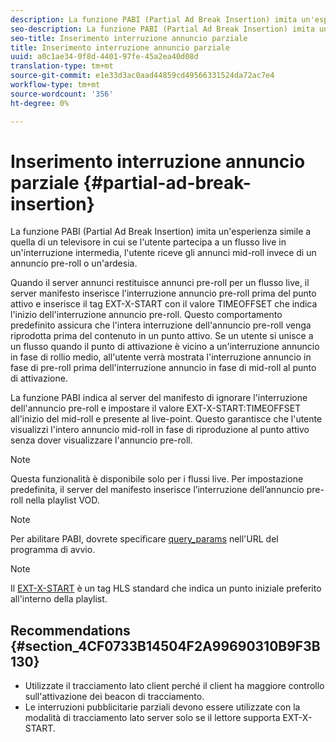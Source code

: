 ```yaml
---
description: La funzione PABI (Partial Ad Break Insertion) imita un'esperienza simile a quella di un televisore in cui se l'utente partecipa a un flusso live in un'interruzione intermedia, l'utente riceve gli annunci mid-roll invece di un annuncio pre-roll o un'ardesia.
seo-description: La funzione PABI (Partial Ad Break Insertion) imita un'esperienza simile a quella di un televisore in cui se l'utente partecipa a un flusso live in un'interruzione intermedia, l'utente riceve gli annunci mid-roll invece di un annuncio pre-roll o un'ardesia.
seo-title: Inserimento interruzione annuncio parziale
title: Inserimento interruzione annuncio parziale
uuid: a0c1ae34-0f8d-4401-97fe-45a2ea40d08d
translation-type: tm+mt
source-git-commit: e1e33d3ac0aad44859cd49566331524da72ac7e4
workflow-type: tm+mt
source-wordcount: '356'
ht-degree: 0%

---
```



# Inserimento interruzione annuncio parziale {#partial-ad-break-insertion}

La funzione PABI (Partial Ad Break Insertion) imita un&#39;esperienza simile a quella di un televisore in cui se l&#39;utente partecipa a un flusso live in un&#39;interruzione intermedia, l&#39;utente riceve gli annunci mid-roll invece di un annuncio pre-roll o un&#39;ardesia.

Quando il server annunci restituisce annunci pre-roll per un flusso live, il server manifesto inserisce l&#39;interruzione annuncio pre-roll prima del punto attivo e inserisce il tag EXT-X-START con il valore TIMEOFFSET che indica l&#39;inizio dell&#39;interruzione annuncio pre-roll. Questo comportamento predefinito assicura che l&#39;intera interruzione dell&#39;annuncio pre-roll venga riprodotta prima del contenuto in un punto attivo. Se un utente si unisce a un flusso quando il punto di attivazione è vicino a un&#39;interruzione annuncio in fase di rollio medio, all&#39;utente verrà mostrata l&#39;interruzione annuncio in fase di pre-roll prima dell&#39;interruzione annuncio in fase di mid-roll al punto di attivazione.

La funzione PABI indica al server del manifesto di ignorare l&#39;interruzione dell&#39;annuncio pre-roll e impostare il valore EXT-X-START:TIMEOFFSET all&#39;inizio del mid-roll e presente al live-point. Questo garantisce che l&#39;utente visualizzi l&#39;intero annuncio mid-roll in fase di riproduzione al punto attivo senza dover visualizzare l&#39;annuncio pre-roll.

>[!NOTE]
>
>Questa funzionalità è disponibile solo per i flussi live. Per impostazione predefinita, il server del manifesto inserisce l’interruzione dell’annuncio pre-roll nella playlist VOD.

>[!NOTE]
>
>Per abilitare PABI, dovrete specificare [query_params](/help/primetime-ad-insertion/~old-msapi-topics/ms-getting-started/ms-api-query-params.md) nell&#39;URL del programma di avvio.

>[!NOTE]
>
>Il [EXT-X-START](https://tools.ietf.org/html/rfc8216#section-4.3.5.2) è un tag HLS standard che indica un punto iniziale preferito all&#39;interno della playlist.

## Recommendations {#section_4CF0733B14504F2A99690310B9F3B130}

* Utilizzate il tracciamento lato client perché il client ha maggiore controllo sull&#39;attivazione dei beacon di tracciamento.
* Le interruzioni pubblicitarie parziali devono essere utilizzate con la modalità di tracciamento lato server solo se il lettore supporta EXT-X-START.